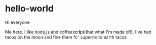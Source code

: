 # hello-world

Hi everyone 

Me here. I like node.js and coffeescript(that what I'm made of!).
I've had tacos on the moon and fine them for superrio to earth tacos
